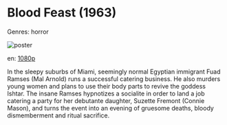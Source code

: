 # Blood Feast (1963)

Genres: horror

![poster](http://image.tmdb.org/t/p/w500/bH2GAITqQeJZsJPQBLhZXOlfjkH.jpg)

en:
  [1080p](magnet:?xt=urn:btih:6EC62901CF9E62286158C2C7C8D1BB6CAA0FC6D2&tr=udp://glotorrents.pw:6969/announce&tr=udp://tracker.opentrackr.org:1337/announce&tr=udp://torrent.gresille.org:80/announce&tr=udp://tracker.openbittorrent.com:80&tr=udp://tracker.coppersurfer.tk:6969&tr=udp://tracker.leechers-paradise.org:6969&tr=udp://p4p.arenabg.ch:1337&tr=udp://tracker.internetwarriors.net:1337)
  


In the sleepy suburbs of Miami, seemingly normal Egyptian immigrant Fuad Ramses (Mal Arnold) runs a successful catering business. He also murders young women and plans to use their body parts to revive the goddess Ishtar. The insane Ramses hypnotizes a socialite in order to land a job catering a party for her debutante daughter, Suzette Fremont (Connie Mason), and turns the event into an evening of gruesome deaths, bloody dismemberment and ritual sacrifice.